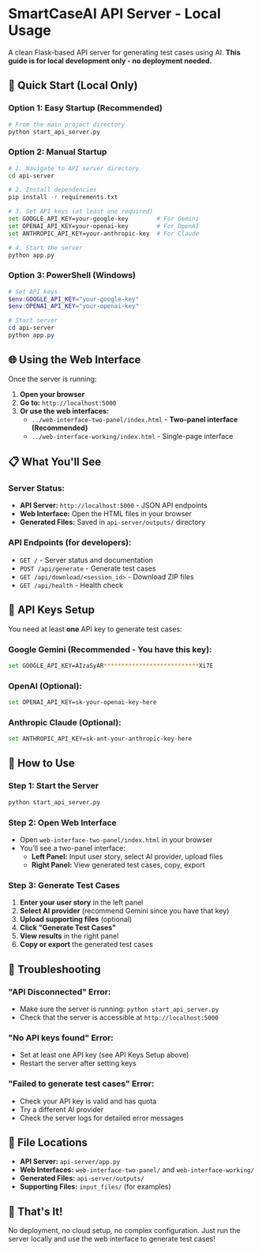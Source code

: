 # SmartCaseAI API Server - Local Usage

A clean Flask-based API server for generating test cases using AI. **This guide is for local development only - no deployment needed.**

## 🚀 Quick Start (Local Only)

### **Option 1: Easy Startup (Recommended)**
```bash
# From the main project directory
python start_api_server.py
```

### **Option 2: Manual Startup**
```bash
# 1. Navigate to API server directory
cd api-server

# 2. Install dependencies
pip install -r requirements.txt

# 3. Set API keys (at least one required)
set GOOGLE_API_KEY=your-google-key        # For Gemini
set OPENAI_API_KEY=your-openai-key        # For OpenAI  
set ANTHROPIC_API_KEY=your-anthropic-key  # For Claude

# 4. Start the server
python app.py
```

### **Option 3: PowerShell (Windows)**
```powershell
# Set API keys
$env:GOOGLE_API_KEY="your-google-key"
$env:OPENAI_API_KEY="your-openai-key"

# Start server
cd api-server
python app.py
```

## 🌐 Using the Web Interface

Once the server is running:

1. **Open your browser**
2. **Go to:** `http://localhost:5000`
3. **Or use the web interfaces:**
   - `../web-interface-two-panel/index.html` - **Two-panel interface (Recommended)**
   - `../web-interface-working/index.html` - Single-page interface

## 📋 What You'll See

### **Server Status:**
- **API Server:** `http://localhost:5000` - JSON API endpoints
- **Web Interface:** Open the HTML files in your browser
- **Generated Files:** Saved in `api-server/outputs/` directory

### **API Endpoints (for developers):**
- `GET /` - Server status and documentation
- `POST /api/generate` - Generate test cases
- `GET /api/download/<session_id>` - Download ZIP files
- `GET /api/health` - Health check

## 🔑 API Keys Setup

You need at least **one** API key to generate test cases:

### **Google Gemini (Recommended - You have this key):**
```bash
set GOOGLE_API_KEY=AIzaSyAR***************************Xi7E
```

### **OpenAI (Optional):**
```bash
set OPENAI_API_KEY=sk-your-openai-key-here
```

### **Anthropic Claude (Optional):**
```bash
set ANTHROPIC_API_KEY=sk-ant-your-anthropic-key-here
```

## 🎯 How to Use

### **Step 1: Start the Server**
```bash
python start_api_server.py
```

### **Step 2: Open Web Interface**
- Open `web-interface-two-panel/index.html` in your browser
- You'll see a two-panel interface:
  - **Left Panel:** Input user story, select AI provider, upload files
  - **Right Panel:** View generated test cases, copy, export

### **Step 3: Generate Test Cases**
1. **Enter your user story** in the left panel
2. **Select AI provider** (recommend Gemini since you have that key)
3. **Upload supporting files** (optional)
4. **Click "Generate Test Cases"**
5. **View results** in the right panel
6. **Copy or export** the generated test cases

## 🔧 Troubleshooting

### **"API Disconnected" Error:**
- Make sure the server is running: `python start_api_server.py`
- Check that the server is accessible at `http://localhost:5000`

### **"No API keys found" Error:**
- Set at least one API key (see API Keys Setup above)
- Restart the server after setting keys

### **"Failed to generate test cases" Error:**
- Check your API key is valid and has quota
- Try a different AI provider
- Check the server logs for detailed error messages

## 📁 File Locations

- **API Server:** `api-server/app.py`
- **Web Interfaces:** `web-interface-two-panel/` and `web-interface-working/`
- **Generated Files:** `api-server/outputs/`
- **Supporting Files:** `input_files/` (for examples)

## 🎉 That's It!

No deployment, no cloud setup, no complex configuration. Just run the server locally and use the web interface to generate test cases!
